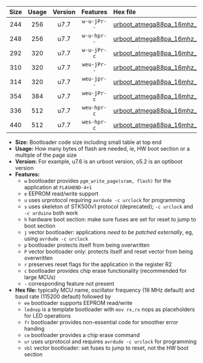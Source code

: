 |Size|Usage|Version|Features|Hex file|
|:-:|:-:|:-:|:-:|:--|
|244|256|u7.7|`w-u-jPr--`|[urboot_atmega88pa_16mhz_1000000bps_lednop_ur_vbl.hex](https://raw.githubusercontent.com/stefanrueger/urboot.hex/main/mcus/atmega88pa/fcpu_16mhz/1000000_bps/urboot_atmega88pa_16mhz_1000000bps_lednop_ur_vbl.hex)|
|248|256|u7.7|`w-u-hpr--`|[urboot_atmega88pa_16mhz_1000000bps_lednop_fr_ur.hex](https://raw.githubusercontent.com/stefanrueger/urboot.hex/main/mcus/atmega88pa/fcpu_16mhz/1000000_bps/urboot_atmega88pa_16mhz_1000000bps_lednop_fr_ur.hex)|
|292|320|u7.7|`w-u-jPr-c`|[urboot_atmega88pa_16mhz_1000000bps_lednop_fr_ce_ur_vbl.hex](https://raw.githubusercontent.com/stefanrueger/urboot.hex/main/mcus/atmega88pa/fcpu_16mhz/1000000_bps/urboot_atmega88pa_16mhz_1000000bps_lednop_fr_ce_ur_vbl.hex)|
|310|320|u7.7|`weu-jPr--`|[urboot_atmega88pa_16mhz_1000000bps_ee_lednop_ur_vbl.hex](https://raw.githubusercontent.com/stefanrueger/urboot.hex/main/mcus/atmega88pa/fcpu_16mhz/1000000_bps/urboot_atmega88pa_16mhz_1000000bps_ee_lednop_ur_vbl.hex)|
|314|320|u7.7|`weu-jpr--`|[urboot_atmega88pa_16mhz_1000000bps_ee_lednop_fr_ur_vbl.hex](https://raw.githubusercontent.com/stefanrueger/urboot.hex/main/mcus/atmega88pa/fcpu_16mhz/1000000_bps/urboot_atmega88pa_16mhz_1000000bps_ee_lednop_fr_ur_vbl.hex)|
|354|384|u7.7|`weu-jPr-c`|[urboot_atmega88pa_16mhz_1000000bps_ee_lednop_fr_ce_ur_vbl.hex](https://raw.githubusercontent.com/stefanrueger/urboot.hex/main/mcus/atmega88pa/fcpu_16mhz/1000000_bps/urboot_atmega88pa_16mhz_1000000bps_ee_lednop_fr_ce_ur_vbl.hex)|
|336|512|u7.7|`weu-hpr-c`|[urboot_atmega88pa_16mhz_1000000bps_ee_lednop_fr_ce_ur.hex](https://raw.githubusercontent.com/stefanrueger/urboot.hex/main/mcus/atmega88pa/fcpu_16mhz/1000000_bps/urboot_atmega88pa_16mhz_1000000bps_ee_lednop_fr_ce_ur.hex)|
|440|512|u7.7|`wes-hpr-c`|[urboot_atmega88pa_16mhz_1000000bps_ee_lednop_fr_ce.hex](https://raw.githubusercontent.com/stefanrueger/urboot.hex/main/mcus/atmega88pa/fcpu_16mhz/1000000_bps/urboot_atmega88pa_16mhz_1000000bps_ee_lednop_fr_ce.hex)|

- **Size:** Bootloader code size including small table at top end
- **Usage:** How many bytes of flash are needed, ie, HW boot section or a multiple of the page size
- **Version:** For example, u7.6 is an urboot version, o5.2 is an optiboot version
- **Features:**
  + `w` bootloader provides `pgm_write_page(sram, flash)` for the application at `FLASHEND-4+1`
  + `e` EEPROM read/write support
  + `u` uses urprotocol requiring `avrdude -c urclock` for programming
  + `s` uses skeleton of STK500v1 protocol (deprecated); `-c urclock` and `-c arduino` both work
  + `h` hardware boot section: make sure fuses are set for reset to jump to boot section
  + `j` vector bootloader: applications *need to be patched externally*, eg, using `avrdude -c urclock`
  + `p` bootloader protects itself from being overwritten
  + `P` vector bootloader only: protects itself and reset vector from being overwritten
  + `r` preserves reset flags for the application in the register R2
  + `c` bootloader provides chip erase functionality (recommended for large MCUs)
  + `-` corresponding feature not present
- **Hex file:** typically MCU name, oscillator frequency (16 MHz default) and baud rate (115200 default) followed by
  + `ee` bootloader supports EEPROM read/write
  + `lednop` is a template bootloader with `mov rx,rx` nops as placeholders for LED operations
  + `fr` bootloader provides non-essential code for smoother error handing
  + `ce` bootloader provides a chip erase command
  + `ur` uses urprotocol and requires `avrdude -c urclock` for programming
  + `vbl` vector bootloader: set fuses to jump to reset, not the HW boot section
